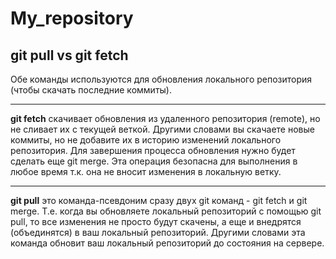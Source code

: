 # My_repository
## git pull vs git fetch 
Обе команды используются для обновления локального репозитория (чтобы скачать последние коммиты).
___
**git fetch** скачивает обновления из удаленного репозитория (remote), но не сливает их с текущей веткой. Другими словами вы скачаете новые коммиты, но не добавите их в историю изменений локального репозитория. Для завершения процесса обновления нужно будет сделать еще git merge. Эта операция безопасна для выполнения в любое время т.к. она не вносит изменения в локальную ветку.
___
**git pull** это команда-псевдоним сразу двух git команд - git fetch и git merge. Т.е. когда вы обновляете локальный репозиторий с помощью git pull, то все изменения не просто будут скачены, а еще и внедрятся (объединятся) в ваш локальный репозиторий. Другими словами эта команда обновит ваш локальный репозиторий до состояния на сервере.
